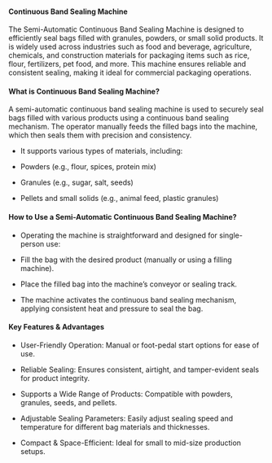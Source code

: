 #### Continuous Band Sealing Machine

The Semi-Automatic Continuous Band Sealing Machine is designed to efficiently seal bags filled with granules, powders, or small solid products. It is widely used across industries such as food and beverage, agriculture, chemicals, and construction materials for packaging items such as rice, flour, fertilizers, pet food, and more. This machine ensures reliable and consistent sealing, making it ideal for commercial packaging operations.

#### What is Continuous Band Sealing Machine?

A semi-automatic continuous band sealing machine is used to securely seal bags filled with various products using a continuous band sealing mechanism. The operator manually feeds the filled bags into the machine, which then seals them with precision and consistency.

- It supports various types of materials, including:

- Powders (e.g., flour, spices, protein mix)

- Granules (e.g., sugar, salt, seeds)

- Pellets and small solids (e.g., animal feed, plastic granules)

#### How to Use a Semi-Automatic Continuous Band Sealing Machine?

- Operating the machine is straightforward and designed for single-person use:

- Fill the bag with the desired product (manually or using a filling machine).

- Place the filled bag into the machine’s conveyor or sealing track.

- The machine activates the continuous band sealing mechanism, applying consistent heat and pressure to seal the bag.

#### Key Features & Advantages

- User-Friendly Operation: Manual or foot-pedal start options for ease of use.

- Reliable Sealing: Ensures consistent, airtight, and tamper-evident seals for product integrity.

- Supports a Wide Range of Products: Compatible with powders, granules, seeds, and pellets.

- Adjustable Sealing Parameters: Easily adjust sealing speed and temperature for different bag materials and thicknesses.

- Compact & Space-Efficient: Ideal for small to mid-size production setups.